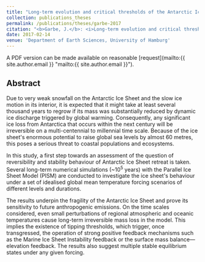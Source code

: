 ```yaml
---
title: "Long-term evolution and critical thresholds of the Antarctic Ice Sheet"
collection: publications_theses
permalink: /publications/theses/garbe-2017
citation: "<b>Garbe, J.</b>: <i>Long-term evolution and critical thresholds of the Antarctic Ice Sheet</i>, M.Sc. Thesis, Department of Earth Sciences, University of Hamburg, 2017."
date: 2017-02-14
venue: 'Department of Earth Sciences, University of Hamburg'
---
```


A PDF version can be made available on reasonable [request](mailto:{{ site.author.email }} "mailto:{{ site.author.email }}").

## Abstract
Due to very weak snowfall on the Antarctic Ice Sheet and the slow ice motion in its interior, it is expected that it might take at least several thousand years to regrow if its mass was substantially reduced by dynamic ice discharge triggered by global warming. Consequently, any significant ice loss from Antarctica that occurs within the next century will be irreversible on a multi-centennial to millennial time scale. Because of the ice sheet's enormous potential to raise global sea levels by almost 60 metres, this poses a serious threat to coastal populations and ecosystems.

In this study, a first step towards an assessment of the question of reversibility and stability behaviour of Antarctic Ice Sheet retreat is taken. Several long-term numerical simulations (~10<sup>5</sup> years) with the Parallel Ice Sheet Model (PISM) are conducted to investigate the ice sheet's behaviour under a set of idealised global mean temperature forcing scenarios of different levels and durations.

The results underpin the fragility of the Antarctic Ice Sheet and prove its sensitivity to future anthropogenic emissions. On the time scales considered, even small perturbations of regional atmospheric and oceanic temperatures cause long-term irreversible mass loss in the model. This implies the existence of tipping thresholds, which trigger, once transgressed, the operation of strong positive feedback mechanisms such as the Marine Ice Sheet Instability feedback or the surface mass balance&mdash;elevation feedback. The results also suggest multiple stable equilibrium states under any given forcing.